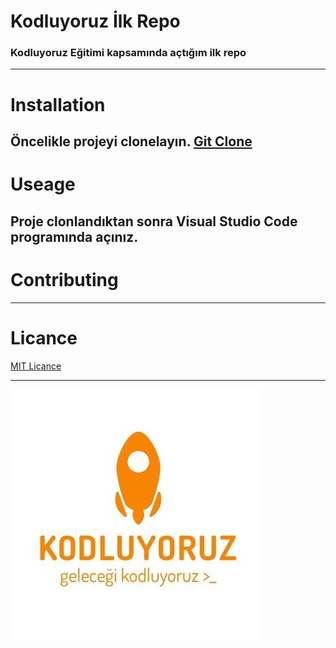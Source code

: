 # Kodluyoruz İlk Repo
### Kodluyoruz Eğitimi kapsamında açtığım ilk repo
------------------------------------------------------------------
# Installation
Öncelikle projeyi clonelayın.
[Git Clone](https://github.com/tolgaerdogan705/kodluyoruzilkrepo.git)
------------------------------------------------------------------
# Useage
Proje clonlandıktan sonra Visual Studio Code programında açınız.
------------------------------------------------------------------
# Contributing
------------------------------------------------------------------
# Licance

[MIT Licance](https://github.com/tolgaerdogan705/kodluyoruzilkrepo/blob/main/LICENSE)

------------------------------------------------------------------
![resim](https://raw.githubusercontent.com/Kodluyoruz/taskforce/git/git/markdown-nedir-nasil-kullaniriz-/figures/kodluyoruz_logo.jpg)
